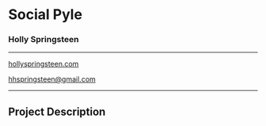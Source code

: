 # Social Pyle

### Holly Springsteen

---

[hollyspringsteen.com](https://hollyspringsteen.com)

hhspringsteen@gmail.com

---

## Project Description

